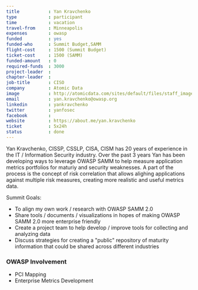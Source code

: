 ```yaml
---
title           : Yan Kravchenko
type            : participant
time            : vacation
travel-from     : Minneapolis
expenses        : owasp
funded          : yes
funded-who      : Summit Budget,SAMM
flight-cost     : 1500 (Summit Budget)
ticket-cost     : 1500 (SAMM)
funded-amount   : 0
required-funds  : 3000
project-leader  :
chapter-leader  :
job-title       : CISO
company         : Atomic Data
image           : http://atomicdata.com/sites/default/files/staff_images/Yan%20Kravchenko%20Photo%20for%20Website%20resized.jpeg
email           : yan.kravchenko@owasp.org
linkedin        : yankravchenko
twitter         : yanfosec
facebook        :
website         : https://about.me/yan.kravchenko
ticket          : 5x24h
status          : done
---
```


Yan Kravchenko, CISSP, CSSLP, CISA, CISM has 20 years of experience in the IT / Information Security industry.  Over the past 3 years Yan has been developing ways to leverage OWASP SAMM to help measure application metrics portfolios for maturiy and security weaknesses.  A part of the process is the concept of risk correlation that allows alighing applications against multiple risk measures, creating more realistic and useful metrics data.  

Summit Goals:
* To align my own work / research with OWASP SAMM 2.0
* Share tools / documents / visualizations in hopes of making OWASP SAMM 2.0 more enterprise friendly
* Create a project team to help develop / improve tools for collecting and analyzing data
* Discuss strategies for creating a "public" repository of maturity information that could be shared across different industries

### OWASP Involvement

* PCI Mapping
* Enterprise Metrics Development
